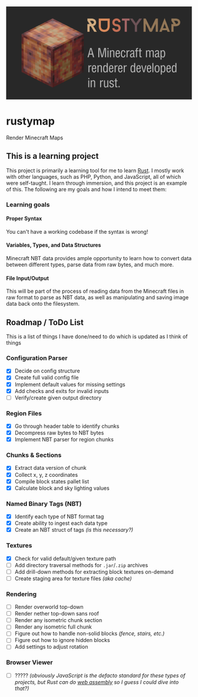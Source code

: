 ![repository-card](repository-card.png)

# rustymap
Render Minecraft Maps

## This is a learning project

This project is primarily a learning tool for me to learn [Rust](https://doc.rust-lang.org/book/). I mostly work with other languages, such as PHP, Python, and JavaScript, all of which were self-taught. I learn through immersion, and this project is an example of this. The following are my goals and how I intend to meet them:

### Learning goals

#### Proper Syntax
You can't have a working codebase if the syntax is wrong!

#### Variables, Types, and Data Structures
Minecraft NBT data provides ample opportunity to learn how to convert data between different types, parse data from raw bytes, and much more.

#### File Input/Output
This will be part of the process of reading data from the Minecraft files in raw format to parse as NBT data, as well as manipulating and saving image data back onto the filesystem.

## Roadmap / ToDo List
This is a list of things I have done/need to do which is updated as I think of things

### Configuration Parser
- [x] Decide on config structure
- [x] Create full valid config file
- [x] Implement default values for missing settings
- [x] Add checks and exits for invalid inputs
- [ ] Verify/create given output directory

### Region Files
- [x] Go through header table to identify chunks
- [x] Decompress raw bytes to NBT bytes
- [x] Implement NBT parser for region chunks

### Chunks & Sections
- [x] Extract data version of chunk
- [x] Collect x, y, z coordinates
- [x] Compile block states pallet list
- [x] Calculate block and sky lighting values

### Named Binary Tags (NBT)
- [x] Identify each type of NBT format tag
- [x] Create ability to ingest each data type
- [x] Create an NBT struct of tags _(is this necessary?)_

### Textures
- [x] Check for valid default/given texture path
- [ ] Add directory traversal methods for `.jar`/`.zip` archives
- [ ] Add drill-down methods for extracting block textures on-demand
- [ ] Create staging area for texture files _(aka cache)_

### Rendering
- [ ] Render overworld top-down
- [ ] Render nether top-down sans roof
- [ ] Render any isometric chunk section
- [ ] Render any isometric full chunk
- [ ] Figure out how to handle non-solid blocks _(fence, stairs, etc.)_
- [ ] Figure out how to ignore hidden blocks
- [ ] Add settings to adjust rotation

### Browser Viewer
- [ ] ????? _(obviously JavaScript is the defacto standard for these types of projects, but Rust can do [web assembly](https://www.rust-lang.org/what/wasm) so I guess I could dive into that?)_
